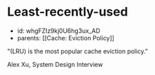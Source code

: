 # Least-recently-used
* id: whgFZIz9kj0U6hg3ux_AD
* parents: [[Cache: Eviction Policy]]

"(LRU) is the most popular cache eviction policy."

Alex Xu, System Design Interview